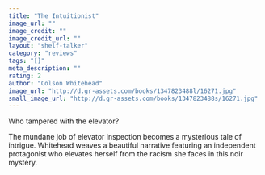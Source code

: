 ```yaml
---
title: "The Intuitionist"
image_url: ""
image_credit: ""
image_credit_url: ""
layout: "shelf-talker"
category: "reviews"
tags: "[]"
meta_description: ""
rating: 2
author: "Colson Whitehead"
image_url: "http://d.gr-assets.com/books/1347823488l/16271.jpg"
small_image_url: "http://d.gr-assets.com/books/1347823488s/16271.jpg"
---
```


Who tampered with the elevator?  
  
The mundane job of elevator inspection becomes a mysterious tale of intrigue. Whitehead weaves a beautiful narrative featuring an independent protagonist who elevates herself from the racism she faces in this noir mystery.



